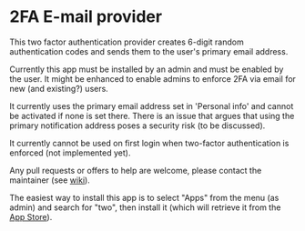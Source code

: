 # 2FA E-mail provider

This two factor authentication provider creates 6-digit random authentication codes and sends them to the user's primary email address.

Currently this app must be installed by an admin and must be enabled by the user. It might be enhanced to enable admins to enforce 2FA via email for new (and existing?) users.

It currently uses the primary email address set in 'Personal info' and cannot be activated if none is set there. There is an issue that argues that using the primary notification address poses a security risk (to be discussed).

It currently cannot be used on first login when two-factor authentication is enforced (not implemented yet).

Any pull requests or offers to help are welcome, please contact the maintainer (see [wiki](https://github.com/nursoda/twofactor_email/wiki/developer)).

The easiest way to install this app is to select "Apps" from the menu (as admin) and search for "two", then install it (which will retrieve it from the [App Store](https://apps.nextcloud.com/apps/twofactor_email)).
